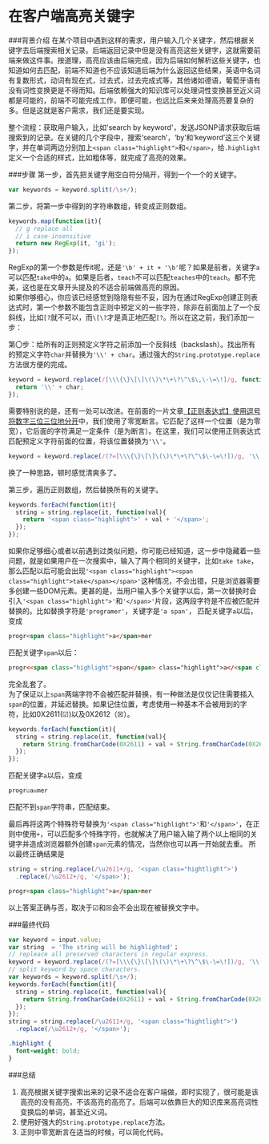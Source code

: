 在客户端高亮关键字
===  

###背景介绍
在某个项目中遇到这样的需求，用户输入几个关键字，然后根据关键字去后端搜索相关记录。后端返回记录中但是没有高亮这些关键字，这就需要前端来做这件事。按道理，高亮应该由后端完成，因为后端如何解析这些关键字，也知道如何去匹配，前端不知道也不应该知道后端为什么返回这些结果，英语中名词有复数形式，动词有现在式，过去式，过去完成式等，其他诸如德语，葡萄牙语有没有词性变换更是不得而知。后端依赖强大的知识库可以处理词性变换甚至近义词都是可能的，前端不可能完成工作，即便可能，也远比后来来处理高亮要复杂的多。但是这就是客户需求，我们还是要实现。  

整个流程：获取用户输入，比如'search by keyword'，发送JSONP请求获取后端搜索到的记录。在关键的几个字段中，搜索‘search’，‘by’和‘keyword’这三个关键字，并在单词两边分别加上`<span class="highlight">`和`</span>`，给`.highlight`定义一个合适的样式，比如粗体等，就完成了高亮的效果。  

###步骤
第一步，首先把关键字用空白符分隔开，得到一个一个的关键字。
```js
var keywords = keyword.split(/\s+/);
```
第二步，将第一步中得到的字符串数组，转变成正则数组。
```js
keywords.map(function(it){
  // g replace all
  // i case-insensitive
  return new RegExp(it, 'gi');
});
```
RegExp的第一个参数是传it呢，还是`'\b' + it + '\b'`呢？如果是前者，关键字`a`可以匹配`take`中的`a`。如果是后者，`teach`不可以匹配`teaches`中的`teach`。都不完美，这也是在文章开头提及的不适合前端做高亮的原因。  
如果你够细心，你应该已经感觉到隐隐有些不妥，因为在通过RegExp创建正则表达式时，第一个参数不能包含正则中预定义的一些字符，除非在前面加上了一个反斜线，比如`[?`就不可以，而`\[\?`才是真正地匹配`[?`。所以在这之前，我们添加一步：  

第〇步：给所有的正则预定义字符之前添加一个反斜线（backslash）。找出所有的预定义字符`char`并替换为`'\\' + char`。通过强大的`String.prototype.replace`方法很方便的完成。  
```js 
keyword = keyword.replace(/[\\\{\}\[\]\(\)\*\+\?\^\$\,\-\=\!]/g, function(char){
  return '\\' + char;
});
```
需要特别说的是，还有一处可以改进。在前面的一片文章[【正则表达式】使用逗号将数字三位三位地分开](./2013-04-15-Grouping-Numbers-with-Comma.md)中，我们使用了零宽断言。它匹配了这样一个位置（是为零宽），它后面的字符满足一定条件（是为断言）。在这里，我们可以使用正则表达式匹配预定义字符前面的位置，将该位置替换为`'\\'`。
```js
keyword = keyword.replace(/(?=[\\\{\}\[\]\(\)\*\+\?\^\$\-\=\!])/g, '\\');
```
换了一种思路，顿时感觉清爽多了。

第三步，遍历正则数组，然后替换所有的关键字。  
```js
keywords.forEach(function(it){
  string = string.replace(it, function(val){
    return '<span class="highlight">' + val + '</span>';
  });
});
```
如果你足够细心或者以前遇到过类似问题，你可能已经知道，这一步中隐藏着一些问题，就是如果用户在一次搜索中，输入了两个相同的关键字，比如`take take`，那么匹配以后可能会出现`'<span class="highlight"><span class="highlight">take</span></span>'`这种情况，不会出错，只是浏览器需要多创建一些DOM元素。更甚的是，当用户输入多个关键字以后，第一次替换时会引入`'<span class="highlight">'`和`'</span>'`片段，这两段字符是不应被匹配并替换的。比如替换字符是`'programer'`，关键字是`'a span'`，
匹配关键字`a`以后，变成
```html
progr<span class="highlight">a</span>mer
```
匹配关键字`span`以后：
```html
progr<<span class="highlight">span</span> class="highlight">a</<span class="highlight">span</span>>mer
```
完全乱套了。  
为了保证以上`span`两端字符不会被匹配并替换，有一种做法是仅仅记住需要插入`span`的位置，并延迟替换。如果记住位置，考虑使用一种基本不会被用到的字符，比如0X2611(☑)以及0X2612（☒）。
```js
keywords.forEach(function(it){
  string = string.replace(it, function(val){
    return String.fromCharCode(0X2611) + val + String.fromCharCode(0X2612);
  });
});
```
匹配关键字`a`以后，变成
```html
progr☑a☒mer
```
匹配不到`span`字符串，匹配结束。  

最后再将这两个特殊符号替换为`'<span class="highlight">'`和`'</span>'`，在正则中使用`+`，可以匹配多个特殊字符，也就解决了用户输入输了两个以上相同的关键字并造成浏览器额外创建`span`元素的情况，当然你也可以再一开始就去重。
所以最终正确结果是
```js
string = string.replace(/\u2611+/g, '<span class="hightlight">')
  .replace(/\u2612+/g, '</span>');
```
```html
progr<span class="highlight">a</span>mer
```
以上答案正确与否，取决于☑和☒会不会出现在被替换文字中。

###最终代码
```js
var keyword = input.value;
var string  = 'The string will be highlighted'；
// repleace all preserved characters in regular express.
keyword = keyword.replace(/(?=[\\\{\}\[\]\(\)\*\+\?\^\$\-\=\!])/g, '\\');
// split keyword by space characters.
var keywords = keyword.split(/\s+/);
keywords.forEach(function(it){
  string = string.replace(it, function(val){
    return String.fromCharCode(0X2611) + val + String.fromCharCode(0X2612);
  });
});
string = string.replace(/\u2611+/g, '<span class="hightlight">')
  .replace(/\u2612+/g, '</span>');
```
```css
.highlight {
  font-weight: bold;
}
```

###总结
1. 高亮根据关键字搜索出来的记录不适合在客户端做，即时实现了，很可能是该高亮的没有高亮，不该高亮的高亮了。后端可以依靠巨大的知识库来高亮词性变换后的单词，甚至近义词。  
1. 使用好强大的`String.prototype.replace`方法。  
1. 正则中零宽断言在适当的时候，可以简化代码。  
